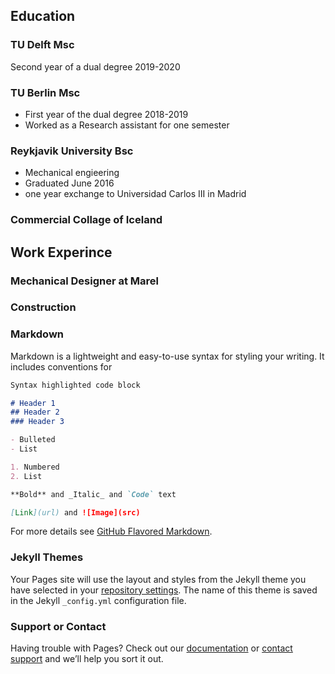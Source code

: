 ## Education
  ### TU Delft Msc
  Second year of a dual degree 2019-2020
  ### TU Berlin Msc
  - First year of the dual degree 2018-2019
  - Worked as a Research assistant for one semester
  ### Reykjavik University Bsc
  - Mechanical engieering
  - Graduated June 2016
  - one year exchange to Universidad Carlos III in Madrid
  ###  Commercial Collage of Iceland 
  
## Work Experince
  ### Mechanical Designer at Marel
  ### Construction 

### Markdown

Markdown is a lightweight and easy-to-use syntax for styling your writing. It includes conventions for

```markdown
Syntax highlighted code block

# Header 1
## Header 2
### Header 3

- Bulleted
- List

1. Numbered
2. List

**Bold** and _Italic_ and `Code` text

[Link](url) and ![Image](src)
```

For more details see [GitHub Flavored Markdown](https://guides.github.com/features/mastering-markdown/).

### Jekyll Themes

Your Pages site will use the layout and styles from the Jekyll theme you have selected in your [repository settings](https://github.com/siggisigg/ssigurdsson/settings). The name of this theme is saved in the Jekyll `_config.yml` configuration file.

### Support or Contact

Having trouble with Pages? Check out our [documentation](https://help.github.com/categories/github-pages-basics/) or [contact support](https://github.com/contact) and we’ll help you sort it out.

